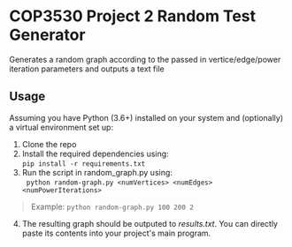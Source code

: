 # COP3530 Project 2 Random Test Generator
Generates a random graph according to the passed in vertice/edge/power iteration parameters and outputs a text file

## Usage
Assuming you have Python (3.6+) installed on your system and (optionally) a virtual environment set up:
1. Clone the repo
2. Install the required dependencies using: <br>
`pip install -r requirements.txt`
3. Run the script in random_graph.py using: <br>
` python random-graph.py <numVertices> <numEdges> <numPowerIterations>`
> Example: `python random-graph.py 100 200 2`
4. The resulting graph should be outputed to <i>results.txt</i>. You can directly paste its contents into your project's main program.

